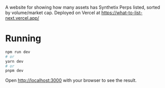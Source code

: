 A website for showing how many assets has Synthetix Perps listed, sorted by volume/market cap. Deployed on Vercel at https://what-to-list-next.vercel.app/

# Running

```bash
npm run dev
# or
yarn dev
# or
pnpm dev
```

Open [http://localhost:3000](http://localhost:3000) with your browser to see the result.
